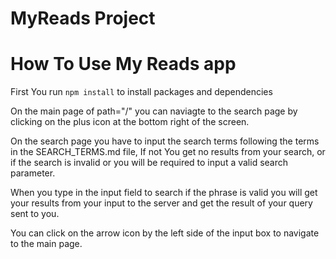 # MyReads Project

# How To Use My Reads app

First You run `npm install` to install packages and dependencies

On the main page of path="/" you can naviagte to the search page by clicking on the plus icon at the bottom right of the screen.

On the search page you have to input the search terms following the terms in the SEARCH_TERMS.md file, If not You get no results from your search, or if the search is invalid or you will be required to input a valid search parameter.

When you type in the input field to search if the phrase is valid you will get your results from your input to the server and get the result of your query sent to you.

You can click on the arrow icon by the left side of the input box to navigate to the main page.
